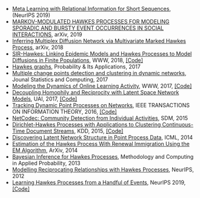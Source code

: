 * [Meta Learning with Relational Information for Short Sequences](https://papers.nips.cc/paper/2019/file/6fe43269967adbb64ec6149852b5cc3e-Paper.pdf),  (NeurIPS 2019)
* [MARKOV-MODULATED HAWKES PROCESSES FOR MODELING SPORADIC AND BURSTY EVENT OCCURRENCES IN SOCIAL INTERACTIONS](https://arxiv.org/pdf/1903.03223.pdf), arXiv, 2019
* [Inferring Multiplex Diffusion Network via Multivariate Marked Hawkes Process](https://arxiv.org/pdf/1809.07688.pdf), arXiv, 2018
* [SIR-Hawkes: Linking Epidemic Models and Hawkes Processes to Model Diffusions in Finite Populations](https://arxiv.org/pdf/1711.01679.pdf), WWW, 2018, [\[Code\]](https://github.com/computationalmedia/sir-hawkes)
* [Hawkes graphs](https://people.math.ethz.ch/~embrecht/ftp/Hawkes-Graphs-2017.pdf), Probability & Its Applications, 2017
* [Multiple change points detection and clustering in dynamic networks](https://link.springer.com/content/pdf/10.1007/s11222-017-9775-1.pdf), Jounal Statistics and Computing, 2017
* [Modeling the Dynamics of Online Learning Activity](https://arxiv.org/pdf/1610.05775.pdf), WWW, 2017, [\[Code\]](https://github.com/Networks-Learning/hdhp.py)
* [Decoupling Homophily and Reciprocity with Latent Space Network Models](https://www.cs.purdue.edu/homes/neville/papers/yang-et-al-uai2017.pdf), UAI, 2017, [\[Code\]](https://github.com/jiaseny/lspp)
* [Tracking Dynamic Point Processes on Networks](https://arxiv.org/pdf/1409.0031.pdf), IEEE TRANSACTIONS ON INFORMATION THEORY, 2016, [\[Code\]](https://github.com/erichall87/HawkesCode)
* [NetCodec: Community Detection from Individual Activities](https://epubs.siam.org/doi/pdf/10.1137/1.9781611974010.11), SDM, 2015
* [Dirichlet-Hawkes Processes with Applications to Clustering Continuous-Time Document Streams](https://dl.acm.org/doi/pdf/10.1145/2783258.2783411), KDD, 2015, [\[Code\]](https://github.com/JFChi/Dirichlet-Hawkes-Process)
* [Discovering Latent Network Structure in Point Process Data](https://scholar.harvard.edu/files/hips/files/linderman-networks-icml-2014.pdf), ICML, 2014
* [Estimation of the Hawkes Process With Renewal Immigration Using the EM Algorithm](https://arxiv.org/pdf/1407.7118.pdf), ArXiv, 2014
* [Bayesian Inference for Hawkes Processes](https://link.springer.com/content/pdf/10.1007/s11009-011-9272-5.pdf), Methodology and Computing in Applied Probability, 2013
* [Modelling Reciprocating Relationships with Hawkes Processes](https://proceedings.neurips.cc/paper/2012/file/40cb228987243c91b2dd0b7c9c4a0856-Paper.pdf), NeurIPS, 2012
* [Learning Hawkes Processes from a Handful of Events](https://github.com/trouleau/var-hawkes), NeurIPS 2019, [\[Code\]](https://github.com/trouleau/var-hawkes)
